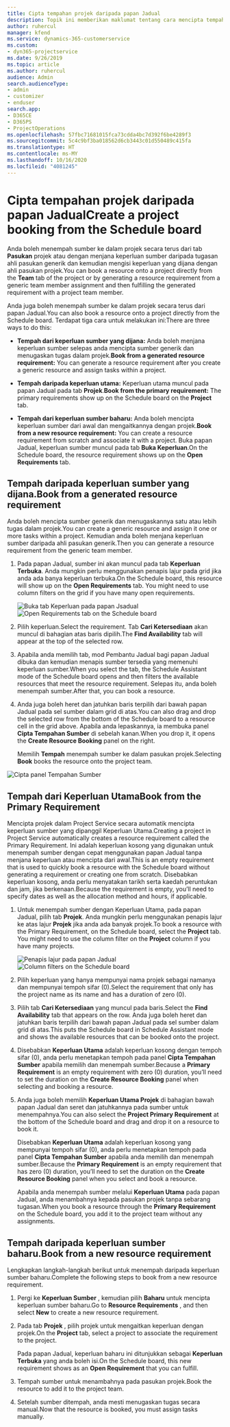 ```yaml
---
title: Cipta tempahan projek daripada papan Jadual
description: Topik ini memberikan maklumat tentang cara mencipta tempahan projek daripada papan jadual.
author: ruhercul
manager: kfend
ms.service: dynamics-365-customerservice
ms.custom:
- dyn365-projectservice
ms.date: 9/26/2019
ms.topic: article
ms.author: ruhercul
audience: Admin
search.audienceType:
- admin
- customizer
- enduser
search.app:
- D365CE
- D365PS
- ProjectOperations
ms.openlocfilehash: 57fbc71681015fca73cdda4bc7d392f6be4289f3
ms.sourcegitcommit: 5c4c9bf3ba018562d6cb3443c01d550489c415fa
ms.translationtype: HT
ms.contentlocale: ms-MY
ms.lasthandoff: 10/16/2020
ms.locfileid: "4081245"
---
```

# <a name="create-a-project-booking-from-the-schedule-board"></a><span data-ttu-id="bffeb-103">Cipta tempahan projek daripada papan Jadual</span><span class="sxs-lookup"><span data-stu-id="bffeb-103">Create a project booking from the Schedule board</span></span>

<span data-ttu-id="bffeb-104">Anda boleh menempah sumber ke dalam projek secara terus dari tab **Pasukan** projek atau dengan menjana keperluan sumber daripada tugasan ahli pasukan generik dan kemudian mengisi keperluan yang dijana dengan ahli pasukan projek.</span><span class="sxs-lookup"><span data-stu-id="bffeb-104">You can book a resource onto a project directly from the **Team** tab of the project or by generating a resource requirement from a generic team member assignment and then fulfilling the generated requirement with a project team member.</span></span>

<span data-ttu-id="bffeb-105">Anda juga boleh menempah sumber ke dalam projek secara terus dari papan Jadual.</span><span class="sxs-lookup"><span data-stu-id="bffeb-105">You can also book a resource onto a project directly from the Schedule board.</span></span> <span data-ttu-id="bffeb-106">Terdapat tiga cara untuk melakukan ini:</span><span class="sxs-lookup"><span data-stu-id="bffeb-106">There are three ways to do this:</span></span>

- <span data-ttu-id="bffeb-107">**Tempah dari keperluan sumber yang dijana:** Anda boleh menjana keperluan sumber selepas anda mencipta sumber generik dan menugaskan tugas dalam projek.</span><span class="sxs-lookup"><span data-stu-id="bffeb-107">**Book from a generated resource requirement:** You can generate a resource requirement after you create a generic resource and assign tasks within a project.</span></span>

- <span data-ttu-id="bffeb-108">**Tempah daripada keperluan utama:** Keperluan utama muncul pada papan Jadual pada tab **Projek**.</span><span class="sxs-lookup"><span data-stu-id="bffeb-108">**Book from the primary requirement:** The primary requirements show up on the Schedule board on the **Project** tab.</span></span> 

- <span data-ttu-id="bffeb-109">**Tempah dari keperluan sumber baharu:** Anda boleh mencipta keperluan sumber dari awal dan mengaitkannya dengan projek.</span><span class="sxs-lookup"><span data-stu-id="bffeb-109">**Book from a new resource requirement:** You can create a resource requirement from scratch and associate it with a project.</span></span> <span data-ttu-id="bffeb-110">Buka papan Jadual, keperluan sumber muncul pada tab **Buka Keperluan**.</span><span class="sxs-lookup"><span data-stu-id="bffeb-110">On the Schedule board, the resource requirement shows up on the **Open Requirements** tab.</span></span>

## <a name="book-from-a-generated-resource-requirement"></a><span data-ttu-id="bffeb-111">Tempah daripada keperluan sumber yang dijana.</span><span class="sxs-lookup"><span data-stu-id="bffeb-111">Book from a generated resource requirement</span></span>

<span data-ttu-id="bffeb-112">Anda boleh mencipta sumber generik dan menugaskannya satu atau lebih tugas dalam projek.</span><span class="sxs-lookup"><span data-stu-id="bffeb-112">You can create a generic resource and assign it one or more tasks within a project.</span></span> <span data-ttu-id="bffeb-113">Kemudian anda boleh menjana keperluan sumber daripada ahli pasukan generik.</span><span class="sxs-lookup"><span data-stu-id="bffeb-113">Then you can generate a resource requirement from the generic team member.</span></span> 

1.  <span data-ttu-id="bffeb-114">Pada papan Jadual, sumber ini akan muncul pada tab **Keperluan Terbuka**. Anda mungkin perlu menggunakan penapis lajur pada grid jika anda ada banya keperluan terbuka.</span><span class="sxs-lookup"><span data-stu-id="bffeb-114">On the Schedule board, this resource will show up on the **Open Requirements** tab. You might need to use column filters on the grid if you have many open requirements.</span></span> 

    <span data-ttu-id="bffeb-115">![Buka tab Keperluan pada papan Jsadual](media/FAQ-Project-Booking-Schedule-Board-1.png "Tangkap layar jadual tempahan dan tugasan")</span><span class="sxs-lookup"><span data-stu-id="bffeb-115">![Open Requirements tab on the Schedule board](media/FAQ-Project-Booking-Schedule-Board-1.png "Screenshot of bookings and assignments table")</span></span>

2. <span data-ttu-id="bffeb-116">Pilih keperluan.</span><span class="sxs-lookup"><span data-stu-id="bffeb-116">Select the requirement.</span></span> <span data-ttu-id="bffeb-117">Tab **Cari Ketersediaan** akan muncul di bahagian atas baris dipilih.</span><span class="sxs-lookup"><span data-stu-id="bffeb-117">The **Find Availability** tab will appear at the top of the selected row.</span></span>
 
3. <span data-ttu-id="bffeb-118">Apabila anda memilih tab, mod Pembantu Jadual bagi papan Jadual dibuka dan kemudian menapis sumber tersedia yang memenuhi keperluan sumber.</span><span class="sxs-lookup"><span data-stu-id="bffeb-118">When you select the tab, the Schedule Assistant mode of the Schedule board opens and then filters the available resources that meet the resource requirement.</span></span> <span data-ttu-id="bffeb-119">Selepas itu, anda boleh menempah sumber.</span><span class="sxs-lookup"><span data-stu-id="bffeb-119">After that, you can book a resource.</span></span>

4. <span data-ttu-id="bffeb-120">Anda juga boleh heret dan jatuhkan baris terpilih dari bawah papan Jadual pada sel sumber dalam grid di atas.</span><span class="sxs-lookup"><span data-stu-id="bffeb-120">You can also drag and drop the selected row from the bottom of the Schedule board to a resource cell in the grid above.</span></span> <span data-ttu-id="bffeb-121">Apabila anda lepaskannya, ia membuka panel **Cipta Tempahan Sumber** di sebelah kanan.</span><span class="sxs-lookup"><span data-stu-id="bffeb-121">When you drop it, it opens the **Create Resource Booking** panel on the right.</span></span>

    <span data-ttu-id="bffeb-122">Memilih **Tempah** menempah sumber ke dalam pasukan projek.</span><span class="sxs-lookup"><span data-stu-id="bffeb-122">Selecting **Book** books the resource onto the project team.</span></span>

![Cipta panel Tempahan Sumber](media/FAQ-Project-Booking-Schedule-Board-6.png "")
 

## <a name="book-from-the-primary-requirement"></a><span data-ttu-id="bffeb-124">Tempah dari Keperluan Utama</span><span class="sxs-lookup"><span data-stu-id="bffeb-124">Book from the Primary Requirement</span></span>

<span data-ttu-id="bffeb-125">Mencipta projek dalam Project Service secara automatik mencipta keperluan sumber yang dipanggil Keperluan Utama.</span><span class="sxs-lookup"><span data-stu-id="bffeb-125">Creating a project in Project Service automatically creates a resource requirement called the Primary Requirement.</span></span> <span data-ttu-id="bffeb-126">Ini adalah keperluan kosong yang digunakan untuk menempah sumber dengan cepat menggunakan papan Jadual tanpa menjana keperluan atau mencipta dari awal.</span><span class="sxs-lookup"><span data-stu-id="bffeb-126">This is an empty requirement that is used to quickly book a resource with the Schedule board without generating a requirement or creating one from scratch.</span></span> <span data-ttu-id="bffeb-127">Disebabkan keperluan kosong, anda perlu menyatakan tarikh serta kaedah peruntukan dan jam, jika berkenaan.</span><span class="sxs-lookup"><span data-stu-id="bffeb-127">Because the requirement is empty, you’ll need to specify dates as well as the allocation method and hours, if applicable.</span></span> 

1. <span data-ttu-id="bffeb-128">Untuk menempah sumber dengan Keperluan Utama, pada papan Jadual, pilih tab **Projek**. Anda mungkin perlu menggunakan penapis lajur ke atas lajur **Projek** jika anda ada banyak projek.</span><span class="sxs-lookup"><span data-stu-id="bffeb-128">To book a resource with the Primary Requirement, on the Schedule board, select the **Project** tab. You might need to use the column filter on the **Project** column if you have many projects.</span></span>

   <span data-ttu-id="bffeb-129">![Penapis lajur pada papan Jadual](media/FAQ-Project-Booking-Schedule-Board-2.png "Tangkap layar jadual tempahan dan tugasan")</span><span class="sxs-lookup"><span data-stu-id="bffeb-129">![Column filters on the Schedule board](media/FAQ-Project-Booking-Schedule-Board-2.png "Screenshot of bookings and assignments table")</span></span>

2. <span data-ttu-id="bffeb-130">Pilih keperluan yang hanya mempunyai nama projek sebagai namanya dan mempunyai tempoh sifar (0).</span><span class="sxs-lookup"><span data-stu-id="bffeb-130">Select the requirement that only has the project name as its name and has a duration of zero (0).</span></span>

3. <span data-ttu-id="bffeb-131">Pilih tab **Cari Ketersediaan** yang muncul pada baris.</span><span class="sxs-lookup"><span data-stu-id="bffeb-131">Select the **Find Availability** tab that appears on the row.</span></span> <span data-ttu-id="bffeb-132">Anda juga boleh heret dan jatuhkan baris terpilih dari bawah papan Jadual pada sel sumber dalam grid di atas.</span><span class="sxs-lookup"><span data-stu-id="bffeb-132">This puts the Schedule board in Schedule Assistant mode and shows the available resources that can be booked onto the project.</span></span>

4. <span data-ttu-id="bffeb-133">Disebabkan **Keperluan Utama** adalah keperluan kosong dengan tempoh sifar (0), anda perlu menetapkan tempoh pada panel **Cipta Tempahan Sumber** apabila memilih dan menempah sumber.</span><span class="sxs-lookup"><span data-stu-id="bffeb-133">Because a **Primary Requirement** is an empty requirement with zero (0) duration, you’ll need to set the duration on the **Create Resource Booking** panel when selecting and booking a resource.</span></span>

5. <span data-ttu-id="bffeb-134">Anda juga boleh memilih **Keperluan Utama Projek** di bahagian bawah papan Jadual dan seret dan jatuhkannya pada sumber untuk menempahnya.</span><span class="sxs-lookup"><span data-stu-id="bffeb-134">You can also select the **Project Primary Requirement** at the bottom of the Schedule board and drag and drop it on a resource to book it.</span></span>
 
    <span data-ttu-id="bffeb-135">Disebabkan **Keperluan Utama** adalah keperluan kosong yang mempunyai tempoh sifar (0), anda perlu menetapkan tempoh pada panel **Cipta Tempahan Sumber** apabila anda memilih dan menempah sumber.</span><span class="sxs-lookup"><span data-stu-id="bffeb-135">Because the **Primary Requirement** is an empty requirement that has zero (0) duration, you’ll need to set the duration on the **Create Resource Booking** panel when you select and book a resource.</span></span>
 
    <span data-ttu-id="bffeb-136">Apabila anda menempah sumber melalui **Keperluan Utama** pada papan Jadual, anda menambahnya kepada pasukan projek tanpa sebarang tugasan.</span><span class="sxs-lookup"><span data-stu-id="bffeb-136">When you book a resource through the **Primary Requirement** on the Schedule board, you add it to the project team without any assignments.</span></span>
 
## <a name="book-from-a-new-resource-requirement"></a><span data-ttu-id="bffeb-137">Tempah daripada keperluan sumber baharu.</span><span class="sxs-lookup"><span data-stu-id="bffeb-137">Book from a new resource requirement</span></span>
<span data-ttu-id="bffeb-138">Lengkapkan langkah-langkah berikut untuk menempah daripada keperluan sumber baharu.</span><span class="sxs-lookup"><span data-stu-id="bffeb-138">Complete the following steps to book from a new resource requirement.</span></span> 

1. <span data-ttu-id="bffeb-139">Pergi ke **Keperluan Sumber** , kemudian pilih **Baharu** untuk mencipta keperluan sumber baharu.</span><span class="sxs-lookup"><span data-stu-id="bffeb-139">Go to **Resource Requirements** , and then select **New** to create a new resource requirement.</span></span>

2. <span data-ttu-id="bffeb-140">Pada tab **Projek** , pilih projek untuk mengaitkan keperluan dengan projek.</span><span class="sxs-lookup"><span data-stu-id="bffeb-140">On the **Project** tab, select a project to associate the requirement to the project.</span></span>
 
    <span data-ttu-id="bffeb-141">Pada papan Jadual, keperluan baharu ini ditunjukkan sebagai **Keperluan Terbuka** yang anda boleh isi.</span><span class="sxs-lookup"><span data-stu-id="bffeb-141">On the Schedule board, this new requirement shows as an **Open Requirement** that you can fulfill.</span></span>

3. <span data-ttu-id="bffeb-142">Tempah sumber untuk menambahnya pada pasukan projek.</span><span class="sxs-lookup"><span data-stu-id="bffeb-142">Book the resource to add it to the project team.</span></span>

4. <span data-ttu-id="bffeb-143">Setelah sumber ditempah, anda mesti menugaskan tugas secara manual.</span><span class="sxs-lookup"><span data-stu-id="bffeb-143">Now that the resource is booked, you must assign tasks manually.</span></span>

